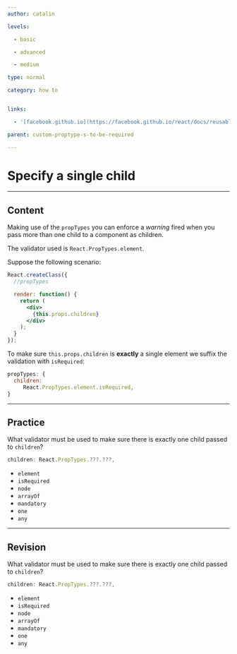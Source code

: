 ```yaml
---
author: catalin

levels:

  - basic

  - advanced

  - medium

type: normal

category: how to


links:

  - '[facebook.github.io](https://facebook.github.io/react/docs/reusable-components.html#single-child){website}'

parent: custom-proptype-s-to-be-required

---
```


# Specify a single child

---
## Content

Making use of the `propTypes` you can enforce a *warning* fired when you pass more than one child to a component as children.

The validator used is `React.PropTypes.element`.

Suppose the following scenario:
```jsx
React.createClass({
  //propTypes

  render: function() {
    return (
      <div>
        {this.props.children}
      </div>
    );
  }
});
```

To make sure `this.props.children` is **exactly** a single element we suffix the validation with `isRequired`:
```jsx
propTypes: {
  children:
     React.PropTypes.element.isRequired,
}

```

---
## Practice

What validator must be used to make sure there is exactly one child passed to `children`?

```jsx
children: React.PropTypes.???.???,
```


* `element`
* `isRequired`
* `node`
* `arrayOf`
* `mandatory`
* `one`
* `any`

---
## Revision

What validator must be used to make sure there is exactly one child passed to `children`?

```jsx
children: React.PropTypes.???.???,
```


* `element`
* `isRequired`
* `node`
* `arrayOf`
* `mandatory`
* `one`
* `any`

